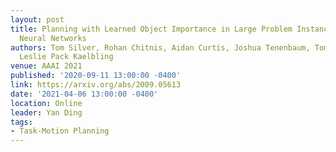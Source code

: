 ```yaml
---
layout: post
title: Planning with Learned Object Importance in Large Problem Instances using Graph
  Neural Networks
authors: Tom Silver, Rohan Chitnis, Aidan Curtis, Joshua Tenenbaum, Tomas Lozano-Perez,
  Leslie Pack Kaelbling
venue: AAAI 2021
published: '2020-09-11 13:00:00 -0400'
link: https://arxiv.org/abs/2009.05613
date: '2021-04-06 13:00:00 -0400'
location: Online
leader: Yan Ding
tags:
- Task-Motion Planning
---
```

